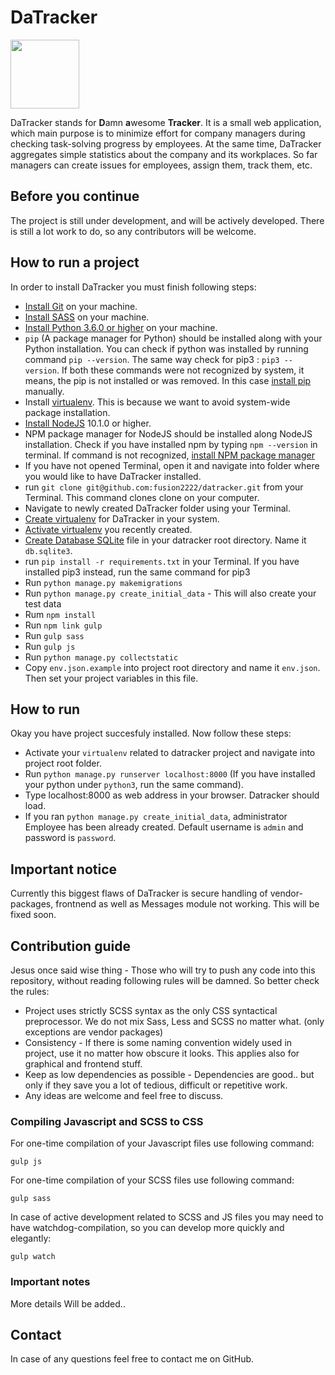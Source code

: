 # DaTracker

<img src="http://exile.sk/logo.svg" width="110px">

DaTracker stands for **D**amn **a**wesome **Tracker**. It is a small web application, which main purpose is to
minimize effort for company managers during checking task-solving progress by employees. At the same time,
DaTracker aggregates simple statistics about the company and its workplaces. So far managers can create issues
for employees, assign them, track them, etc.

## Before you continue
The project is still under development, and will be actively developed. There is still a lot work to do, so any
contributors will be welcome.

## How to run a project

In order to install DaTracker you must finish following steps:

- [Install Git](https://git-scm.com/book/en/v2/Getting-Started-Installing-Git) on your machine.
- [Install SASS](https://sass-lang.com/install) on your machine.
- [Install Python 3.6.0 or higher](https://www.python.org/downloads/) on your machine.
- `pip` (A package manager for Python) should be installed along with your Python installation. You can check if
python was installed by running command `pip --version`. The same way check for pip3 : `pip3 --version`. If both
these commands were not recognized by system, it means, the pip is not installed or was removed. In this
case [install pip](https://pip.pypa.io/en/stable/installing/) manually.
- Install [virtualenv](https://virtualenv.pypa.io/en/stable/installation/). This is because we want to avoid
system-wide package installation.
- [Install NodeJS](https://nodejs.org/en/download/) 10.1.0 or higher.
- NPM package manager for NodeJS should be installed along NodeJS installation. Check if you have installed npm
by typing `npm --version` in terminal. If command is not recognized,
[install NPM package manager](https://www.npmjs.com/get-npm)
- If you have not opened Terminal, open it and navigate into folder where you would like to have DaTracker installed.
- run `git clone git@github.com:fusion2222/datracker.git` from your Terminal. This command clones clone on your computer.
- Navigate to newly created DaTracker folder using your Terminal.
- [Create virtualenv](https://virtualenv.pypa.io/en/stable/userguide/) for DaTracker in your system.
- [Activate virtualenv](https://virtualenv.pypa.io/en/stable/userguide/#activate-script) you recently created.
- [Create Database SQLite](https://www.sqlite.org/cli.html) file in your datracker root directory.
Name it `db.sqlite3`.
- run `pip install -r requirements.txt` in your Terminal. If you have installed pip3 instead, run the
same command for pip3
- Run `python manage.py makemigrations`
- Run `python manage.py create_initial_data` - This will also create your test data
- Rum `npm install`
- Run `npm link gulp`
- Run `gulp sass`
- Run `gulp js`
- Run `python manage.py collectstatic`
- Copy `env.json.example` into project root directory and name it `env.json`. Then set your project
variables in this file.
## How to run

Okay you have project succesfuly installed. Now follow these steps:

- Activate your `virtualenv` related to datracker project and navigate into project root folder.
- Run `python manage.py runserver localhost:8000` (If you have installed your python
under `python3`, run the same command).
- Type localhost:8000 as web address in your browser. Datracker should load.
- If you ran `python manage.py create_initial_data`, administrator Employee has been already
created. Default username is `admin` and password is `password`.

## Important notice

Currently this biggest flaws of DaTracker is secure handling of vendor-packages, frontnend as well as
Messages module not working. This will be fixed soon.

## Contribution guide

Jesus once said wise thing - Those who will try to push any code into this repository, without reading
following rules will be damned. So better check the rules:
- Project uses strictly SCSS syntax as the only CSS syntactical preprocessor. We do not mix Sass,
Less and SCSS no matter what. (only exceptions are vendor packages)
- Consistency - If there is some naming convention widely used in project, use it no matter how obscure
it looks. This applies also for graphical and frontend stuff.
- Keep as low dependencies as possible - Dependencies are good.. but only if they save you a lot of
tedious, difficult or repetitive work.
- Any ideas are welcome and feel free to discuss.

### Compiling Javascript and SCSS to CSS

For one-time compilation of your Javascript files use following command:

`gulp js`

For one-time compilation of your SCSS files use following command:

`gulp sass`

In case of active development related to SCSS and JS files you may need to have watchdog-compilation, so you
can develop more quickly and elegantly:

`gulp watch`

### Important notes

More details Will be added..

## Contact

In case of any questions feel free to contact me on GitHub.
